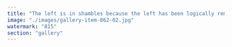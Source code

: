```yaml
---
title: "The left is in shambles because the left has been logically removed of the possible sustainable branches of humanity<br /><br />The choice has ALWAYS BEEN far right<br /><br />The only question is the size of the royaumes<br /><br />Technologies like ethereum, solana, and space rockets allow many kingdoms to prospère peacefully"
image: "./images/gallery-item-862-02.jpg"
watermark: "815"
section: "gallery"
---
```

